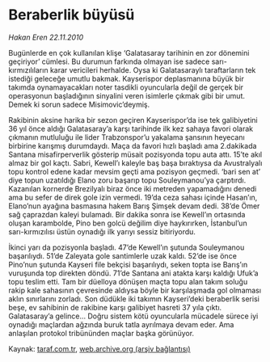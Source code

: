 # Beraberlik büyüsü

*Hakan Eren 22.11.2010*

<div class="yazi"><p>Bugünlerde en çok kullanılan klişe ‘Galatasaray tarihinin en zor dönemini geçiriyor’ cümlesi. Bu durumun farkında olmayan ise sadece sarı-kırmızılıların karar vericileri herhalde. Oysa ki Galatasaraylı taraftarların tek istediği geleceğe umutlu bakmak. Kayserispor deplasmanına büyük bir takımda oynamayacakları noter tasdikli oyuncularla değil de gerçek bir operasyonun başladığının sinyalini veren isimlerle çıkmak gibi bir umut. Demek ki sorun sadece Misimovic’deymiş.</p>
<p>Rakibinin aksine harika bir sezon geçiren Kayserispor’da ise tek galibiyetini 36 yıl önce aldığı Galatasaray’a karşı tarihinde ilk kez sahaya favori olarak çıkmanın mutluluğu ile lider Trabzonspor’u yakalama şansının heyecanı birbirine karışmış durumdaydı. Maça da favori hızlı başladı ama 2.dakikada Santana misafirperverlik gösterip müsait pozisyonda topu auta attı. 15’te akıl almaz bir gol kaçtı. Sabri, Kewell’ı kaleyle baş başa bıraktıysa da Avustralyalı topu kontrol edene kadar mevsim geçti ama pozisyon geçmedi. ‘bari sen at’ diye topun uzatıldığı Elano zoru başarıp topu Souleymanou’ya çarptırdı. Kazanılan kornerde Brezilyalı biraz önce iki metreden yapamadığını denedi ama bu sefer de direk gole izin vermedi. 19’da ceza sahası içinde Hasan’ın, Elano’nun ayağına basmasına hakem Barış Şimşek devam dedi. 38’de Ömer sağ çaprazdan kaleyi bulamadı. Bir dakika sonra ise Kewell’ın ortasında oluşan karambolde, Pino ben golcü değilim diye haykırırken, İstanbul’un sarı-kırmızılısı üstün oynadığı ilk yarıyı sessiz bitiriyordu.</p>
<p>İkinci yarı da pozisyonla başladı. 47’de Kewell’ın şutunda Souleymanou başarılıydı. 51’de Zaleyata gole santimlerle uzak kaldı. 52’de ise önce Pino’nun şutunda Kayseri file bekçisi başarılıydı, seken topta ise Barış’ın vuruşunda top direkten döndü. 71’de Santana ani atakta karşı kaldığı Ufuk’a topu teslim etti. Tam bir düelloya dönüşen maçta topu alan takım soluğu rakip kale sahasının çevresinde aldıysa böyle bir karşılaşmada gol olmaması aklın sınırlarını zorladı. Son düdükle iki takımın Kayseri’deki beraberlik serisi beşe, ev sahibinin de rakibine karşı galibiyet hasreti 37 yıla çıktı. Galatasaray’a gelince... Doğru sistem kötü oyuncularla mücadele sürece iyi oynadığı maçlardan ağzında buruk tatla ayrılmaya devam eder. Ama anlaşılan protokol tribününden maçlar başka görünüyor.</p></div>

Kaynak: [taraf.com.tr](http://www.taraf.com.tr:80/hakan-eren/makale-beraberlik-buyusu.htm), [web.archive.org (arşiv bağlantısı)](http://web.archive.org/web/20101123124459/http://www.taraf.com.tr:80/hakan-eren/makale-beraberlik-buyusu.htm)
